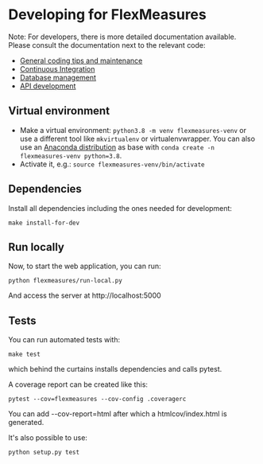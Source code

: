 # Developing for FlexMeasures

Note: For developers, there is more detailed documentation available. Please consult the documentation next to the relevant code:

* [General coding tips and maintenance](flexmeasures/Readme.md)
* [Continuous Integration](ci/Readme.md)
* [Database management](flexmeasures/data/Readme.md)
* [API development](flexmeasures/api/Readme.md)


## Virtual environment

* Make a virtual environment: `python3.8 -m venv flexmeasures-venv` or use a different tool like `mkvirtualenv` or virtualenvwrapper. You can also use
  an [Anaconda distribution](https://conda.io/docs/user-guide/tasks/manage-environments.html) as base with `conda create -n flexmeasures-venv python=3.8`.
* Activate it, e.g.: `source flexmeasures-venv/bin/activate`


## Dependencies

Install all dependencies including the ones needed for development:

    make install-for-dev

## Run locally

Now, to start the web application, you can run:

    python flexmeasures/run-local.py

And access the server at http://localhost:5000


## Tests

You can run automated tests with:

    make test

which behind the curtains installs dependencies and calls pytest.

A coverage report can be created like this:

    pytest --cov=flexmeasures --cov-config .coveragerc

You can add --cov-report=html after which a htmlcov/index.html is generated.

It's also possible to use:

    python setup.py test
